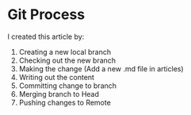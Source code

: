 # Git Process
I created this article by:
1. Creating a new local branch
2. Checking out the new branch
3. Making the change (Add a new .md file in articles)
4. Writing out the content
5. Committing change to branch
6. Merging branch to Head
7. Pushing changes to Remote